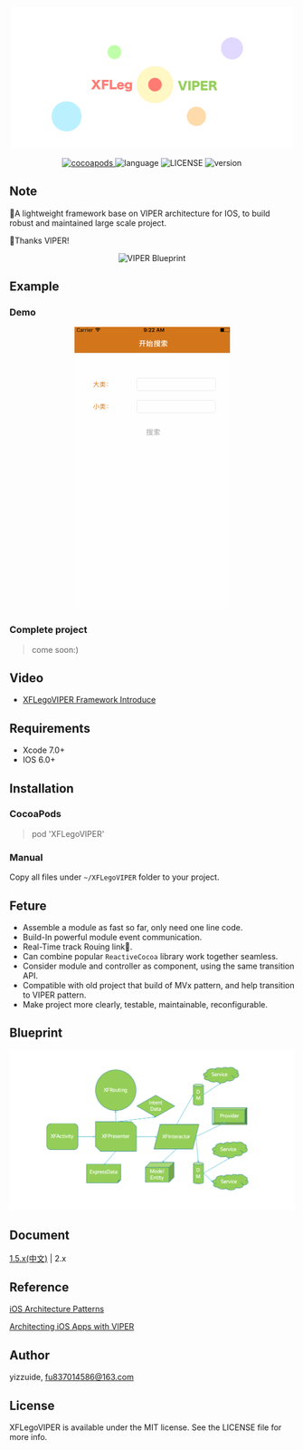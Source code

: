 <p align="center">
    <img src="./ScreenShot/logo.png" alt="logo" width="499"/>
</p>
<p align="center">
  <a href="http://cocoadocs.org/docsets/XFLegoVIPER">
  	<img src="https://img.shields.io/badge/cocoapods-v1.5.2-brightgreen.svg" alt="cocoapods" />
  </a>
  <img src="https://img.shields.io/badge/language-ObjC-orange.svg" alt="language" />
  <img src="https://img.shields.io/npm/l/express.svg" alt="LICENSE" />
  <img src="https://img.shields.io/badge/platform-ios6%2B-green.svg" alt="version" />
</p>

## Note
🚀A lightweight framework base on VIPER architecture for IOS, to build robust and maintained large scale project.

🍺Thanks VIPER!
<p align="center">
	<img src="https://www.objc.io/images/issue-13/2014-06-07-viper-intro-0a53d9f8.jpg" alt="VIPER Blueprint" />
</p>

## Example
### Demo
<p align="center">
    <img src="./ScreenShot/usage.gif" alt="usage" />
</p>

### Complete project
> come soon:)

## Video
* [XFLegoVIPER Framework Introduce](https://pan.baidu.com/s/1mhZHRQC)


## Requirements
* Xcode 7.0+
* IOS 6.0+

## Installation
### CocoaPods
> pod 'XFLegoVIPER'

### Manual
Copy all files under `~/XFLegoVIPER` folder  to your project.

## Feture
* Assemble a module as fast so far, only need one line code.
* Build-In powerful module event communication.
* Real-Time track Rouing link💫.
* Can combine popular `ReactiveCocoa` library work together seamless.
* Consider module and controller as component, using the same transition API.
* Compatible with old project that build of MVx pattern, and help transition to VIPER pattern.
* Make project more clearly, testable, maintainable, reconfigurable.

## Blueprint
![XFLegoVIPER construct](./ScreenShot/framework.png)

## Document
[1.5.x(中文)](./README1_5_x.md) | 2.x

## Reference
[iOS Architecture Patterns](http://www.tuicool.com/articles/rI7ZNn)

[Architecting iOS Apps with VIPER](https://objccn.io/issue-13-5/)

## Author
yizzuide, fu837014586@163.com

## License
XFLegoVIPER is available under the MIT license. See the LICENSE file for more info.

